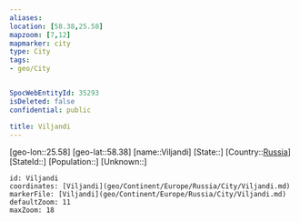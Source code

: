```yaml
---
aliases: 
location: [58.38,25.58]
mapzoom: [7,12] 
mapmarker: city 
type: City
tags:
- geo/City


SpocWebEntityId: 35293
isDeleted: false
confidential: public

title: Viljandi
---
```

[geo-lon::25.58]
[geo-lat::58.38]
[name::Viljandi]
[State::]
[Country::[Russia](geo/Continent/Europe/Russia.md)]
[StateId::]
[Population::]
[Unknown::]


```leaflet
id: Viljandi
coordinates: [Viljandi](geo/Continent/Europe/Russia/City/Viljandi.md)
markerFile: [Viljandi](geo/Continent/Europe/Russia/City/Viljandi.md)
defaultZoom: 11 
maxZoom: 18
```


